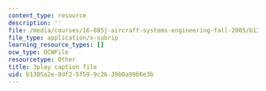 ```yaml
---
content_type: resource
description: ''
file: /media/courses/16-885j-aircraft-systems-engineering-fall-2005/b1305a2e8df25f599c2639b0a99b6e3b_AODj-jM3-XI.vtt
file_type: application/x-subrip
learning_resource_types: []
ocw_type: OCWFile
resourcetype: Other
title: 3play caption file
uid: b1305a2e-8df2-5f59-9c26-39b0a99b6e3b
---
```

